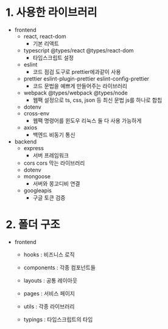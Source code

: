 # 1. 사용한 라이브러리
- frontend
	- react, react-dom
		- 기본 리액트
	- typescript @types/react @types/react-dom
		- 타입스크립트 설정
	- eslint
		- 코드 점검 도구로 prettier에과같이 사용
	- prettier eslint-plugin-prettier eslint-config-prettier
		- 코드 문법을 예쁘게 만들어주는 라이브러리
	- webpack @types/webpack @types/node
		- 웹팩 설정으로 ts, css, json 등 최신 문법 js를 하나로 합칩
	- dotenv
	- cross-env 
	  - 웹팩 명령어를 윈도우 리눅스 둘 다 사용 가능하게
	- axios
	  - 백엔드 비동기 통신
- backend
	- express
		- 서버 프레임워크
	- cors
		cors 막는 라이브러리
	- dotenv
	- mongoose
		- 서버와 몽고디비 연결
	- googleapis
		- 구글 토큰 검증

# 2. 폴더 구조
- frontend
	- hooks : 비즈니스 로직
	
	- components : 각종 컴포넌트들
	
	- layouts : 공통 레이아웃
	
	- pages : 서비스 페이지
	
	- utils : 각종 라이브러리
	
	- typings : 타입스크립트의 타입
	
	  